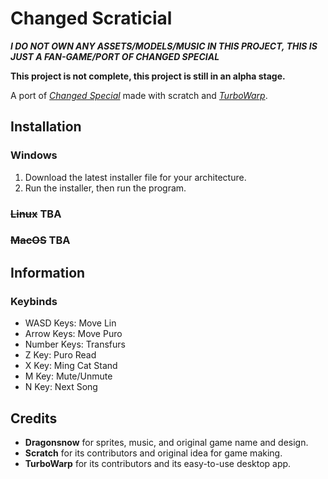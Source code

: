 # Changed Scraticial

***I DO NOT OWN ANY ASSETS/MODELS/MUSIC IN THIS PROJECT, THIS IS JUST A FAN-GAME/PORT OF CHANGED SPECIAL***

**This project is not complete, this project is still in an alpha stage.**

A port of *[Changed Special](https://store.steampowered.com/app/814540/Changed/)* made with scratch and *[TurboWarp](https://turbowarp.org/credits.html)*.

## Installation

### Windows

1. Download the latest installer file for your architecture.
2. Run the installer, then run the program.

### ~~Linux~~ TBA

### ~~MacOS~~ TBA


## Information

### Keybinds

- WASD Keys: Move Lin
- Arrow Keys: Move Puro
- Number Keys: Transfurs
- Z Key: Puro Read
- X Key: Ming Cat Stand
- M Key: Mute/Unmute
- N Key: Next Song

## Credits

- **Dragonsnow** for sprites, music, and original game name and design.
- **Scratch** for its contributors and original idea for game making.
- **TurboWarp** for its contributors and its easy-to-use desktop app.
